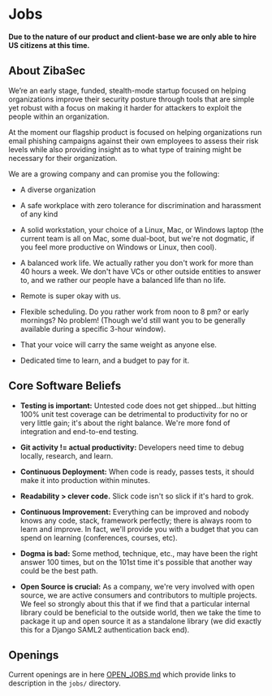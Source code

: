 # Jobs

**Due to the nature of our product and client-base we are only able to hire US citizens at this time.**

## About ZibaSec

We’re an early stage, funded, stealth-mode startup focused on helping organizations improve their security posture through tools that are simple yet robust with a focus on making it harder for attackers to exploit the people within an organization.

At the moment our flagship product is focused on helping organizations run email phishing campaigns against their own employees to assess their risk levels while also providing insight as to what type of training might be necessary for their organization. 

We are a growing company and can promise you the following:

* A diverse organization

* A safe workplace with zero tolerance for discrimination and harassment of any kind

* A solid workstation, your choice of a Linux, Mac, or Windows laptop (the current team is all on Mac, some dual-boot, but we're not dogmatic, if you feel more productive on Windows or Linux, then cool).

* A balanced work life. We actually rather you don't work for more than 40 hours a week. We don't have VCs or other outside entities to answer to, and we rather our people have a balanced life than no life.

* Remote is super okay with us.

* Flexible scheduling. Do you rather work from noon to 8 pm? or early mornings? No problem! (Though we'd still want you to be generally available during a specific 3-hour window).

* That your voice will carry the same weight as anyone else.

* Dedicated time to learn, and a budget to pay for it.

## Core Software Beliefs

* **Testing is important:** Untested code does not get shipped...but hitting 100% unit test coverage can be detrimental to productivity for no or very little gain; it's about the right balance. We're more fond of integration and end-to-end testing.

* **Git activity != actual productivity:** Developers need time to debug locally, research, and learn.

* **Continuous Deployment:** When code is ready, passes tests, it should make it into production within minutes.

* **Readability > clever code.** Slick code isn't so slick if it's hard to grok.

* **Continuous Improvement:** Everything can be improved and nobody knows any code, stack, framework perfectly; there is always room to learn and improve. In fact, we'll provide you with a budget that you can spend on learning (conferences, courses, etc).

* **Dogma is bad:** Some method, technique, etc., may have been the right answer 100 times, but on the 101st time it's possible that another way could be the best path.

* **Open Source is crucial:** As a company, we're very involved with open source, we are active consumers and contributors to multiple projects. We feel so strongly about this that if we find that a particular internal library could be beneficial to the outside world, then we take the time to package it up and open source it as a standalone library (we did exactly this for a Django SAML2 authentication back end).

## Openings

Current openings are in here [OPEN_JOBS.md](./OPEN_JOBS.md) which provide links to description in the `jobs/` directory.
